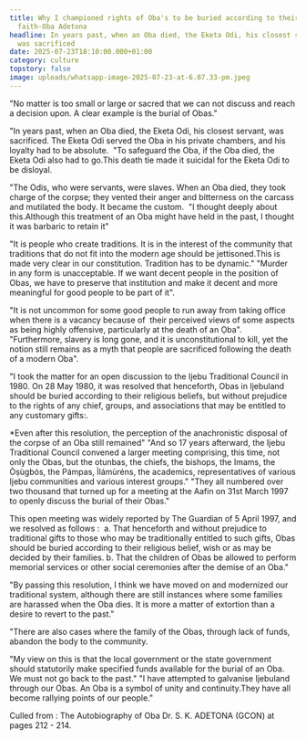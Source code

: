 ```yaml
---
title: Why I championed rights of Oba's to be buried according to their
  faith-Oba Adetona
headline: In years past, when an Oba died, the Eketa Odi, his closest servant,
  was sacrificed
date: 2025-07-23T18:10:00.000+01:00
category: culture
topstory: false
image: uploads/whatsapp-image-2025-07-23-at-6.07.33-pm.jpeg
---
```

"No matter is too small or large or sacred that we can not discuss and reach a decision upon. A clear example is the burial of Obas."


"In years past, when an Oba died, the Eketa Odi, his closest servant, was sacrificed. The Eketa Odi served the Oba in his private chambers, and his loyalty had to be absolute. 
"To safeguard the Oba, if the Oba died, the Eketa Odi also had to go.This death tie made it suicidal for the Eketa Odi to be disloyal. 


"The Odis, who were servants, were slaves. When an Oba died, they took charge of the corpse; they vented their anger and bitterness on the carcass and mutilated the body. It became the custom. 
"I thought deeply about this.Although this treatment of an Oba might have held in the past, I thought it was barbaric to retain it"


"It is people who create traditions. It is in the interest of the community that traditions that do not fit into the modern age should be jettisoned.This is made very clear in our constitution. Tradition has to be dynamic." "Murder in any form is unacceptable. If we want decent people in the position of Obas, we have to preserve that institution and make it decent and more meaningful for good people to be part of it".


"It is not uncommon for some good people to run away from taking office when there is a vacancy because of  their perceived views of some aspects as being highly offensive, particularly at the death of an Ọba".
"Furthermore, slavery is long gone, and it is unconstitutional to kill, yet the notion still remains as a myth that people are sacrificed following the death of a modern Oba".


"I took the matter for an open discussion to the Ijebu Traditional Council in 1980. On 28 May 1980, it was resolved that henceforth, Obas in Ijebuland should be buried according to their religious beliefs, but without prejudice to the rights of any chief, groups, and associations that may be entitled to any customary gifts:.

\*Even after this resolution, the perception of the anachronistic disposal of the corpse of an Oba still remained"
"And so 17 years afterward, the Ijebu Traditional Council convened a larger meeting comprising, this time, not only the Obas, but the otunbas, the chiefs, the bishops, the Imams, the Òṣùgbós, the Pámpas, Ìlámùréns, the academics, representatives of various Ijebu communities and various interest groups."
"They all numbered over two thousand that turned up for a meeting at the Aafin on 31st March 1997 to openly discuss the burial of their Obas." 


This open meeting was widely reported by The Guardian of 5 April 1997, and we resolved as follows : 
a. That henceforth and without prejudice to traditional gifts to those who may be traditionally entitled to such gifts, Obas should be buried according to their religious belief, wish or as may be decided by their families.
b. That the children of Obas be allowed to perform memorial services or other social ceremonies after the demise of an Oba."


"By passing this resolution, I think we have moved on and modernized our traditional system, although there are still instances where some families are harassed when the Oba dies. It is more a matter of extortion than a desire to revert to the past."


"There are also cases where the family of the Obas, through lack of funds, abandon the body to the community. 


"My view on this is that the local government or the state government should statutorily make specified funds available for the burial of an Oba. We must not go back to the past."
"I have attempted to galvanise Ijebuland through our Obas. An Oba is a symbol of unity and continuity.They have all become rallying points of our people."


Culled from : The Autobiography of Oba Dr. S. K. ADETONA (GCON) at pages 212 - 214.
